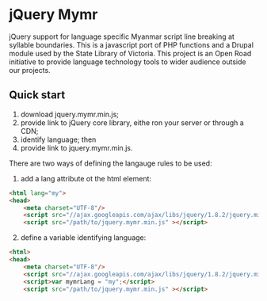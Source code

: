 jQuery Mymr
===========

jQuery support for language specific Myanmar script line breaking at syllable boundaries.
This is a javascript port of PHP functions and a Drupal module used by the State Library of Victoria.
This project is an Open Road initiative to provide language technology tools to wider audience outside our projects.


Quick start
----------

1. download jquery.mymr.min.js;
2. provide link to jQuery core library, eithe ron your server or through a CDN;
3. identify language; then
4. provide link to jquery.mymr.min.js.

There are two ways of defining the langauge rules to be used:

1. add a lang attribute ot the html element:

```html
<html lang="my">
<head>
    <meta charset="UTF-8"/>
    <script src="//ajax.googleapis.com/ajax/libs/jquery/1.8.2/jquery.min.js" ></script>
    <script src="/path/to/jquery.mymr.min.js" ></script>
```

2. define a variable identifying language:

```html
<html>
<head>
    <meta charset="UTF-8"/>
    <script src="//ajax.googleapis.com/ajax/libs/jquery/1.8.2/jquery.min.js" ></script>
    <script>var mymrLang = "my";</script>
    <script src="/path/to/jquery.mymr.min.js" ></script>
```








